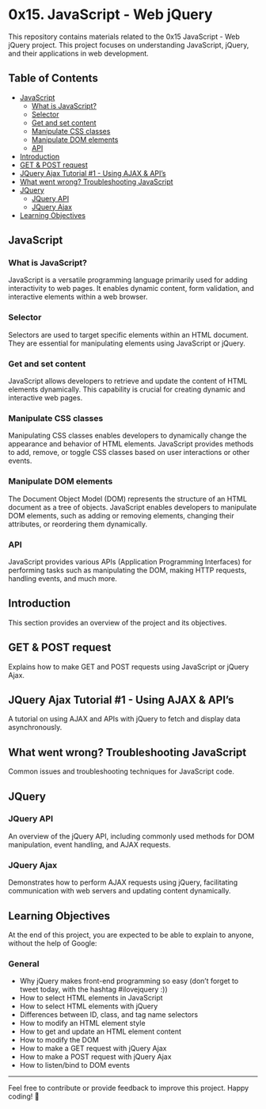 # 0x15. JavaScript - Web jQuery

This repository contains materials related to the 0x15 JavaScript - Web jQuery project. This project focuses on understanding JavaScript, jQuery, and their applications in web development.

## Table of Contents

- [JavaScript](#javascript)
  - [What is JavaScript?](#what-is-javascript)
  - [Selector](#selector)
  - [Get and set content](#get-and-set-content)
  - [Manipulate CSS classes](#manipulate-css-classes)
  - [Manipulate DOM elements](#manipulate-dom-elements)
  - [API](#api)
- [Introduction](#introduction)
- [GET & POST request](#get--post-request)
- [JQuery Ajax Tutorial #1 - Using AJAX & API’s](#jquery-ajax-tutorial-1---using-ajax--apis)
- [What went wrong? Troubleshooting JavaScript](#what-went-wrong-troubleshooting-javascript)
- [JQuery](#jquery)
  - [JQuery API](#jquery-api)
  - [JQuery Ajax](#jquery-ajax)
- [Learning Objectives](#learning-objectives)

## JavaScript

### What is JavaScript?
JavaScript is a versatile programming language primarily used for adding interactivity to web pages. It enables dynamic content, form validation, and interactive elements within a web browser.

### Selector
Selectors are used to target specific elements within an HTML document. They are essential for manipulating elements using JavaScript or jQuery.

### Get and set content
JavaScript allows developers to retrieve and update the content of HTML elements dynamically. This capability is crucial for creating dynamic and interactive web pages.

### Manipulate CSS classes
Manipulating CSS classes enables developers to dynamically change the appearance and behavior of HTML elements. JavaScript provides methods to add, remove, or toggle CSS classes based on user interactions or other events.

### Manipulate DOM elements
The Document Object Model (DOM) represents the structure of an HTML document as a tree of objects. JavaScript enables developers to manipulate DOM elements, such as adding or removing elements, changing their attributes, or reordering them dynamically.

### API
JavaScript provides various APIs (Application Programming Interfaces) for performing tasks such as manipulating the DOM, making HTTP requests, handling events, and much more.

## Introduction

This section provides an overview of the project and its objectives.

## GET & POST request

Explains how to make GET and POST requests using JavaScript or jQuery Ajax.

## JQuery Ajax Tutorial #1 - Using AJAX & API’s

A tutorial on using AJAX and APIs with jQuery to fetch and display data asynchronously.

## What went wrong? Troubleshooting JavaScript

Common issues and troubleshooting techniques for JavaScript code.

## JQuery

### JQuery API

An overview of the jQuery API, including commonly used methods for DOM manipulation, event handling, and AJAX requests.

### JQuery Ajax

Demonstrates how to perform AJAX requests using jQuery, facilitating communication with web servers and updating content dynamically.

## Learning Objectives

At the end of this project, you are expected to be able to explain to anyone, without the help of Google:

### General
- Why jQuery makes front-end programming so easy (don’t forget to tweet today, with the hashtag #ilovejquery :))
- How to select HTML elements in JavaScript
- How to select HTML elements with jQuery
- Differences between ID, class, and tag name selectors
- How to modify an HTML element style
- How to get and update an HTML element content
- How to modify the DOM
- How to make a GET request with jQuery Ajax
- How to make a POST request with jQuery Ajax
- How to listen/bind to DOM events

---

Feel free to contribute or provide feedback to improve this project. Happy coding! 🚀

